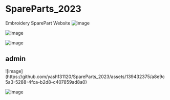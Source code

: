 # SpareParts_2023
Embroidery SparePart Website
![image](https://github.com/yash131120/SpareParts_2023/assets/139432375/687de5c7-8052-4112-bdfd-fedb78da9ef8)

![image](https://github.com/yash131120/SpareParts_2023/assets/139432375/1b58c6d1-6e7b-443b-b2f3-b11ad438f17c)

![image](https://github.com/yash131120/SpareParts_2023/assets/139432375/9f2d7ac7-79ce-4a4e-9728-40c5a62b4785)

<h2>admin</h2>
![image](https://github.com/yash131120/SpareParts_2023/assets/139432375/a8e9c5a3-5288-4fca-b2d8-c407859ad8a0)

![image](https://github.com/yash131120/SpareParts_2023/assets/139432375/ec6753be-8ff1-43ce-bb64-13023925030b)
